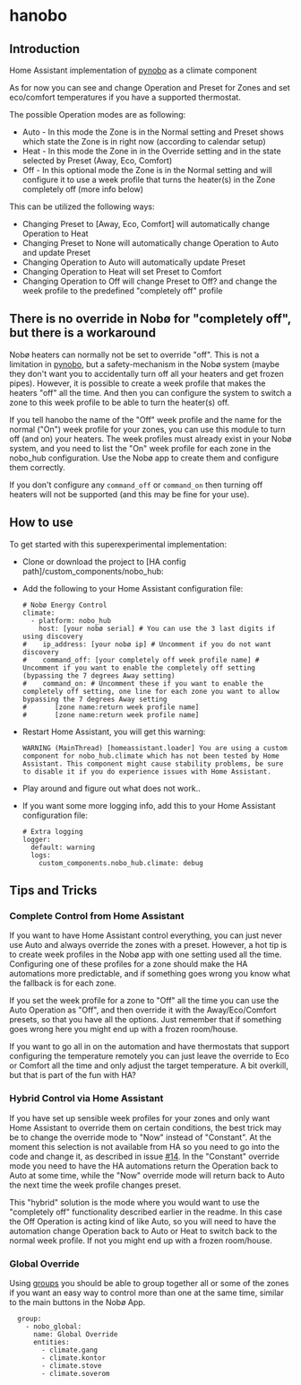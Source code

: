 # hanobo

## Introduction
Home Assistant implementation of [pynobo][pypi] as a climate component

As for now you can see and change Operation and Preset for Zones and set eco/comfort temperatures if you have a supported thermostat.

The possible Operation modes are as following:
* Auto - In this mode the Zone is in the Normal setting and Preset shows which state the Zone is in right now (according to calendar setup)
* Heat - In this mode the Zone in in the Override setting and in the state selected by Preset (Away, Eco, Comfort)
* Off - In this optional mode the Zone is in the Normal setting and will configure it to use a week profile that turns the heater(s) in the Zone completely off (more info below)

This can be utilized the following ways:
* Changing Preset to [Away, Eco, Comfort] will automatically change Operation to Heat
* Changing Preset to None will automatically change Operation to Auto and update Preset
* Changing Operation to Auto will automatically update Preset
* Changing Operation to Heat will set Preset to Comfort
* Changing Operation to Off will change Preset to Off? and change the week profile to the predefined "completely off" profile

## There is no override in Nobø for "completely off", but there is a workaround

Nobø heaters can normally not be set to override "off". This is not a limitation in [pynobo][pypi], but a safety-mechanism in the Nobø system (maybe they don't want you to accidentally turn off all your heaters and get frozen pipes). However, it is possible to create a week profile that makes the heaters "off" all the time. And then you can configure the system to switch a zone to this week profile to be able to turn the heater(s) off.

If you tell hanobo the name of the "Off" week profile and the name for the normal ("On") week profile for your zones, you can use this module to turn off (and on) your heaters. The week profiles must already exist in your Nobø system, and you need to list the "On" week profile for each zone in the nobo_hub configuration. Use the Nobø app to create them and configure them correctly.

If you don't configure any `command_off` or `command_on` then turning off heaters will not be supported (and this may be fine for your use).

## How to use

To get started with this superexperimental implementation:

* Clone or download the project to [HA config path]/custom_components/nobo_hub:
* Add the following to your Home Assistant configuration file:

      # Nobø Energy Control
      climate: 
        - platform: nobo_hub
          host: [your nobø serial] # You can use the 3 last digits if using discovery
      #    ip_address: [your nobø ip] # Uncomment if you do not want discovery
      #    command_off: [your completely off week profile name] # Uncomment if you want to enable the completely off setting (bypassing the 7 degrees Away setting)
      #    command_on: # Uncomment these if you want to enable the completely off setting, one line for each zone you want to allow bypassing the 7 degrees Away setting
      #       [zone name:return week profile name] 
      #       [zone name:return week profile name]

* Restart Home Assistant, you will get this warning:

      WARNING (MainThread) [homeassistant.loader] You are using a custom component for nobo_hub.climate which has not been tested by Home Assistant. This component might cause stability problems, be sure to disable it if you do experience issues with Home Assistant.

* Play around and figure out what does not work..

* If you want some more logging info, add this to your Home Assistant configuration file:

      # Extra logging
      logger:
        default: warning
        logs:
          custom_components.nobo_hub.climate: debug

## Tips and Tricks

### Complete Control from Home Assistant

If you want to have Home Assistant control everything, you can just never use Auto and always override the zones with a preset. However, a hot tip is to create week profiles in the Nobø app with one setting used all the time. Configuring one of these profiles for a zone should make the HA automations more predictable, and if something goes wrong you know what the fallback is for each zone.

If you set the week profile for a zone to "Off" all the time you can use the Auto Operation as "Off", and then override it with the Away/Eco/Comfort presets, so that you have all the options. Just remember that if something goes wrong here you might end up with a frozen room/house. 

If you want to go all in on the automation and have thermostats that support configuring the temperature remotely you can just leave the override to Eco or Comfort all the time and only adjust the target temperature. A bit overkill, but that is part of the fun with HA?

### Hybrid Control via Home Assistant

If you have set up sensible week profiles for your zones and only want Home Assistant to override them on certain conditions, the best trick may be to change the override mode to "Now" instead of "Constant". At the moment this selection is not available from HA so you need to go into the code and change it, as described in issue [#14][issue-14].
In the "Constant" override mode you need to have the HA automations return the Operation back to Auto at some time, while the "Now" override mode will return back to Auto the next time the week profile changes preset.

This "hybrid" solution is the mode where you would want to use the "completely off" functionality described earlier in the readme. In this case the Off Operation is acting kind of like Auto, so you will need to have the automation change Operation back to Auto or Heat to switch back to the normal week profile. If not you might end up with a frozen room/house.

### Global Override

Using [groups][ha-groups] you should be able to group together all or some of the zones if you want an easy way to control more than one at the same time, similar to the main buttons in the Nobø App.

      group: 
        - nobo_global:
          name: Global Override
          entities:
            - climate.gang
            - climate.kontor
            - climate.stove
            - climate.soverom

[pypi]: https://pypi.org/project/pynobo/
[ha-groups]: https://www.home-assistant.io/integrations/group/
[issue-14]: https://github.com/echoromeo/hanobo/issues/14
